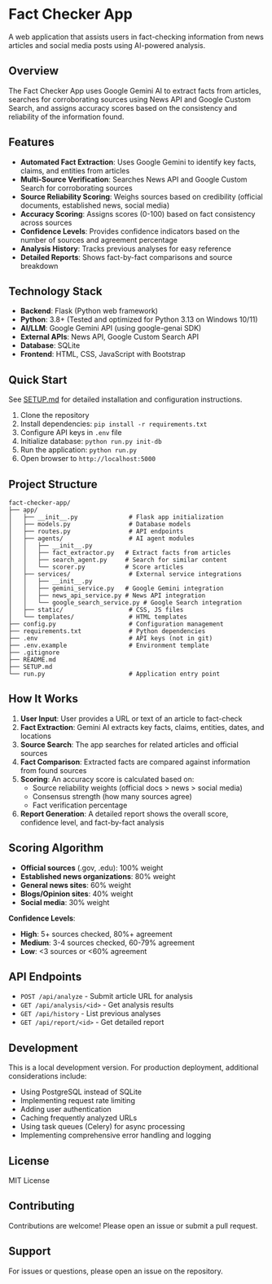 # Fact Checker App

A web application that assists users in fact-checking information from news articles and social media posts using AI-powered analysis.

## Overview

The Fact Checker App uses Google Gemini AI to extract facts from articles, searches for corroborating sources using News API and Google Custom Search, and assigns accuracy scores based on the consistency and reliability of the information found.

## Features

- **Automated Fact Extraction**: Uses Google Gemini to identify key facts, claims, and entities from articles
- **Multi-Source Verification**: Searches News API and Google Custom Search for corroborating sources
- **Source Reliability Scoring**: Weighs sources based on credibility (official documents, established news, social media)
- **Accuracy Scoring**: Assigns scores (0-100) based on fact consistency across sources
- **Confidence Levels**: Provides confidence indicators based on the number of sources and agreement percentage
- **Analysis History**: Tracks previous analyses for easy reference
- **Detailed Reports**: Shows fact-by-fact comparisons and source breakdown

## Technology Stack

- **Backend**: Flask (Python web framework)
- **Python**: 3.8+ (Tested and optimized for Python 3.13 on Windows 10/11)
- **AI/LLM**: Google Gemini API (using google-genai SDK)
- **External APIs**: News API, Google Custom Search API
- **Database**: SQLite
- **Frontend**: HTML, CSS, JavaScript with Bootstrap

## Quick Start

See [SETUP.md](SETUP.md) for detailed installation and configuration instructions.

1. Clone the repository
2. Install dependencies: `pip install -r requirements.txt`
3. Configure API keys in `.env` file
4. Initialize database: `python run.py init-db`
5. Run the application: `python run.py`
6. Open browser to `http://localhost:5000`

## Project Structure

```
fact-checker-app/
├── app/
│   ├── __init__.py              # Flask app initialization
│   ├── models.py                # Database models
│   ├── routes.py                # API endpoints
│   ├── agents/                  # AI agent modules
│   │   ├── __init__.py
│   │   ├── fact_extractor.py   # Extract facts from articles
│   │   ├── search_agent.py     # Search for similar content
│   │   └── scorer.py           # Score articles
│   ├── services/                # External service integrations
│   │   ├── __init__.py
│   │   ├── gemini_service.py   # Google Gemini integration
│   │   ├── news_api_service.py # News API integration
│   │   └── google_search_service.py # Google Search integration
│   ├── static/                  # CSS, JS files
│   └── templates/               # HTML templates
├── config.py                    # Configuration management
├── requirements.txt             # Python dependencies
├── .env                         # API keys (not in git)
├── .env.example                 # Environment template
├── .gitignore
├── README.md
├── SETUP.md
└── run.py                       # Application entry point
```

## How It Works

1. **User Input**: User provides a URL or text of an article to fact-check
2. **Fact Extraction**: Gemini AI extracts key facts, claims, entities, dates, and locations
3. **Source Search**: The app searches for related articles and official sources
4. **Fact Comparison**: Extracted facts are compared against information from found sources
5. **Scoring**: An accuracy score is calculated based on:
   - Source reliability weights (official docs > news > social media)
   - Consensus strength (how many sources agree)
   - Fact verification percentage
6. **Report Generation**: A detailed report shows the overall score, confidence level, and fact-by-fact analysis

## Scoring Algorithm

- **Official sources** (.gov, .edu): 100% weight
- **Established news organizations**: 80% weight
- **General news sites**: 60% weight
- **Blogs/Opinion sites**: 40% weight
- **Social media**: 30% weight

**Confidence Levels**:
- **High**: 5+ sources checked, 80%+ agreement
- **Medium**: 3-4 sources checked, 60-79% agreement
- **Low**: <3 sources or <60% agreement

## API Endpoints

- `POST /api/analyze` - Submit article URL for analysis
- `GET /api/analysis/<id>` - Get analysis results
- `GET /api/history` - List previous analyses
- `GET /api/report/<id>` - Get detailed report

## Development

This is a local development version. For production deployment, additional considerations include:
- Using PostgreSQL instead of SQLite
- Implementing request rate limiting
- Adding user authentication
- Caching frequently analyzed URLs
- Using task queues (Celery) for async processing
- Implementing comprehensive error handling and logging

## License

MIT License

## Contributing

Contributions are welcome! Please open an issue or submit a pull request.

## Support

For issues or questions, please open an issue on the repository.
